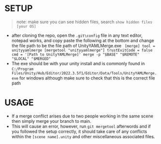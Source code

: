 # SETUP
> note: make sure you can see hidden files, search `show hidden files [your OS]`
- after cloning the repo, open the `.git\config` file in any text editor, notepad works, and copy paste the following at the bottom and change the file path to be the file path of UnityYAMLMerge.exe
 ` [merge]
    tool = unityyamlmerge
[mergetool "unityyamlmerge"]
    trustExitCode = false
    cmd = '[Path to UnityYAMLMerge]' merge -p "$BASE" "$REMOTE" "$LOCAL" "$MERGED"`
 - The exe should be with your unity install and is commonly found in `C:/Program Files/Unity/Hub/Editor/2022.3.5f1/Editor/Data/Tools/UnityYAMLMerge.exe` for windows although make sure to check that this is the correct file path

# USAGE
- If a merge conflict arises due to two people working in the same scene then simply merge your branch to main.
- This will cause an error, however, run `git mergetool` afterwords and if you followed the setup correctly, it should take care of any conflicts within the `[scene name].unity` and other miscellaneous associated files.
